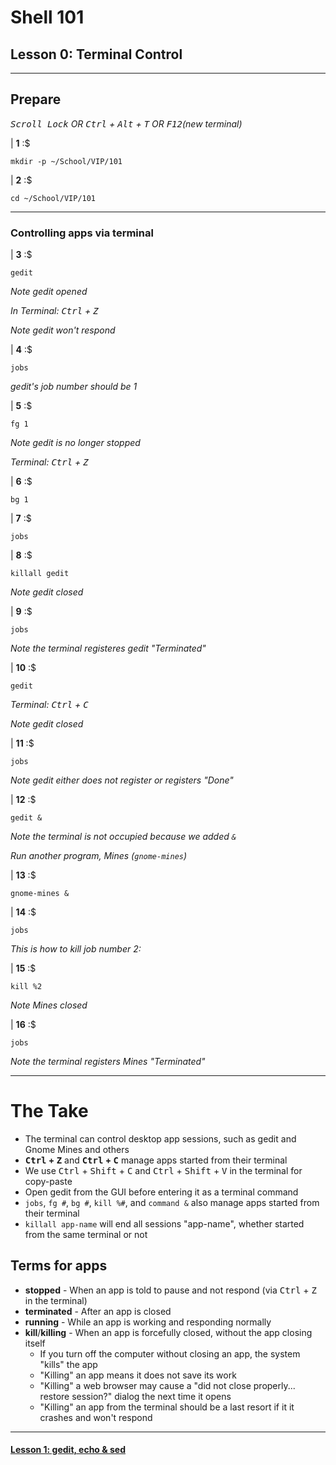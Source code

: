 # Shell 101
## Lesson 0: Terminal Control

___

## Prepare

*<kbd>Scroll Lock</kbd> OR <kbd>Ctrl</kbd> + <kbd>Alt</kbd> + <kbd>T</kbd> OR <kbd>F12</kbd>(new terminal)*

| **1** :$

```console
mkdir -p ~/School/VIP/101
```

| **2** :$

```console
cd ~/School/VIP/101
```

___

### Controlling apps via terminal

| **3** :$

```console
gedit
```

*Note gedit opened*

*In Terminal: <kbd>Ctrl</kbd> + <kbd>Z</kbd>*

*Note gedit won't respond*

| **4** :$

```console
jobs
```

*gedit's job number should be 1*

| **5** :$

```console
fg 1
```

*Note gedit is no longer stopped*

*Terminal: <kbd>Ctrl</kbd> + <kbd>Z</kbd>*

| **6** :$

```console
bg 1
```

| **7** :$

```console
jobs
```

| **8** :$

```console
killall gedit
```

*Note gedit closed*

| **9** :$

```console
jobs
```

*Note the terminal registeres gedit "Terminated"*

| **10** :$

```console
gedit
```

*Terminal: <kbd>Ctrl</kbd> + <kbd>C</kbd>*

*Note gedit closed*

| **11** :$

```console
jobs
```

*Note gedit either does not register or registers "Done"*

| **12** :$

```console
gedit &
```

*Note the terminal is not occupied because we added `&`*

*Run another program, Mines (`gnome-mines`)*

| **13** :$

```console
gnome-mines &
```

| **14** :$

```console
jobs
```

*This is how to kill job number 2:*

| **15** :$

```console
kill %2
```

*Note Mines closed*

| **16** :$

```console
jobs
```

*Note the terminal registers Mines "Terminated"*

___

# The Take

- The terminal can control desktop app sessions, such as gedit and Gnome Mines and others
- **<kbd>Ctrl</kbd> + <kbd>Z</kbd>** and **<kbd>Ctrl</kbd> + <kbd>C</kbd>** manage apps started from their terminal
- We use <kbd>Ctrl</kbd> + <kbd>Shift</kbd> + <kbd>C</kbd> and <kbd>Ctrl</kbd> + <kbd>Shift</kbd> + <kbd>V</kbd> in the terminal for copy-paste
- Open gedit from the GUI before entering it as a terminal command
- `jobs`, `fg #`, `bg #`, `kill %#`, and `command &` also manage apps started from their terminal
- `killall app-name` will end all sessions "app-name", whether started from the same terminal or not

## Terms for apps

- **stopped** - When an app is told to pause and not respond (via <kbd>Ctrl</kbd> + <kbd>Z</kbd> in the terminal)
- **terminated** - After an app is closed
- **running** - While an app is working and responding normally
- **kill**/**killing** - When an app is forcefully closed, without the app closing itself
  - If you turn off the computer without closing an app, the system "kills" the app
  - "Killing" an app means it does not save its work
  - "Killing" a web browser may cause a "did not close properly... restore session?" dialog the next time it opens
  - "Killing" an app from the terminal should be a last resort if it it crashes and won't respond

___

#### [Lesson 1: gedit, echo & sed](https://github.com/inkVerb/vip/blob/master/101/Lesson-01.md)
